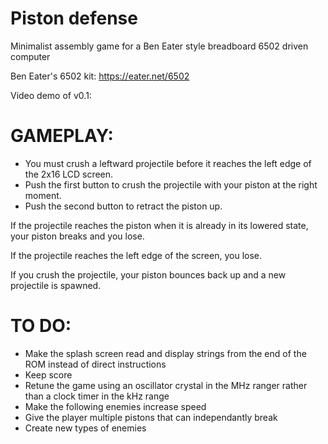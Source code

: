 # Piston defense
Minimalist assembly game for a Ben Eater style breadboard 6502 driven computer

Ben Eater's 6502 kit: https://eater.net/6502

Video demo of v0.1:

# GAMEPLAY:

- You must crush a leftward projectile before it reaches the left edge of the 2x16 LCD screen.
- Push the first button to crush the projectile with your piston at the right moment.
- Push the second button to retract the piston up.

If the projectile reaches the piston when it is already in its lowered state, your piston breaks and you lose.

If the projectile reaches the left edge of the screen, you lose.

If you crush the projectile, your piston bounces back up and a new projectile is spawned.

# TO DO:

- Make the splash screen read and display strings from the end of the ROM instead of direct instructions
- Keep score
- Retune the game using an oscillator crystal in the MHz ranger rather than a clock timer in the kHz range
- Make the following enemies increase speed
- Give the player multiple pistons that can independantly break
- Create new types of enemies
